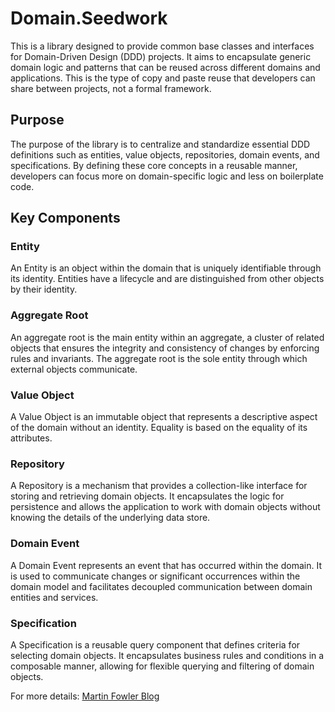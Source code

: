 # Domain.Seedwork

This is a library designed to provide common base classes and interfaces for Domain-Driven Design (DDD) projects. It aims to encapsulate generic domain logic and patterns that can be reused across different domains and applications. This is the type of copy and paste reuse that developers can share between projects, not a formal framework.

## Purpose

The purpose of the library is to centralize and standardize essential DDD definitions such as entities, value objects, repositories, domain events, and specifications. By defining these core concepts in a reusable manner, developers can focus more on domain-specific logic and less on boilerplate code.

## Key Components

### Entity
An Entity is an object within the domain that is uniquely identifiable through its identity. Entities have a lifecycle and are distinguished from other objects by their identity.

### Aggregate Root
An aggregate root is the main entity within an aggregate, a cluster of related objects that ensures the integrity and consistency of changes by enforcing rules and invariants. The aggregate root is the sole entity through which external objects communicate.

### Value Object
A Value Object is an immutable object that represents a descriptive aspect of the domain without an identity. Equality is based on the equality of its attributes.

### Repository
A Repository is a mechanism that provides a collection-like interface for storing and retrieving domain objects. It encapsulates the logic for persistence and allows the application to work with domain objects without knowing the details of the underlying data store.

### Domain Event
A Domain Event represents an event that has occurred within the domain. It is used to communicate changes or significant occurrences within the domain model and facilitates decoupled communication between domain entities and services.

### Specification
A Specification is a reusable query component that defines criteria for selecting domain objects. It encapsulates business rules and conditions in a composable manner, allowing for flexible querying and filtering of domain objects.

For more details: [Martin Fowler Blog](https://martinfowler.com/bliki/Seedwork.html)